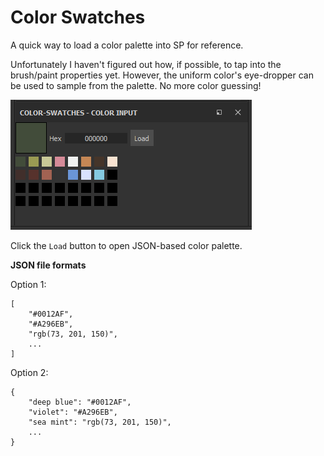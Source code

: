 # Color Swatches

A quick way to load a color palette into SP for reference.

Unfortunately I haven't figured out how, if possible, to tap into the brush/paint properties yet. However, the uniform color's eye-dropper can be used to sample from the palette. No more color guessing!

![](./preview.png)

Click the `Load` button to open JSON-based color palette.

**JSON file formats**

Option 1:
```
[
    "#0012AF",
    "#A296EB",
    "rgb(73, 201, 150)",
    ...
]
```

Option 2:
```
{
    "deep blue": "#0012AF",
    "violet": "#A296EB",
    "sea mint": "rgb(73, 201, 150)",
    ...
}
```
